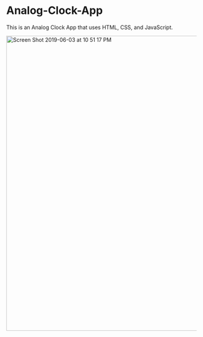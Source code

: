 # Analog-Clock-App

This is an Analog Clock App that uses HTML, CSS, and JavaScript.

<img width="780" alt="Screen Shot 2019-06-03 at 10 51 17 PM" src="https://user-images.githubusercontent.com/43193434/58850018-44218b00-8652-11e9-83e3-d12569059c8b.png">

